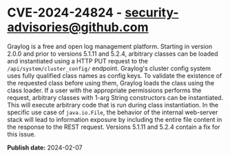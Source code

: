 # CVE-2024-24824 - security-advisories@github.com

Graylog is a free and open log management platform. Starting in version 2.0.0 and prior to versions 5.1.11 and 5.2.4, arbitrary classes can be loaded and instantiated using a HTTP PUT request to the `/api/system/cluster_config/` endpoint. Graylog's cluster config system uses fully qualified class names as config keys. To validate the existence of the requested class before using them, Graylog loads the class using the class loader. If a user with the appropriate permissions performs the request, arbitrary classes with 1-arg String constructors can be instantiated. This will execute arbitrary code that is run during class instantiation. In the specific use case of `java.io.File`, the behavior of the internal web-server stack will lead to information exposure by including the entire file content in the response to the REST request. Versions 5.1.11 and 5.2.4 contain a fix for this issue.

**Publish date:** 2024-02-07
